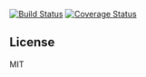 [![Build Status](https://travis-ci.org/oz-sysb/fluent-logger.svg?branch=master)](https://travis-ci.org/oz-sysb/fluent-logger)
[![Coverage Status](https://coveralls.io/repos/github/oz-sysb/fluent-logger/badge.svg?branch=master)](https://coveralls.io/github/oz-sysb/fluent-logger?branch=master)

## License
MIT
